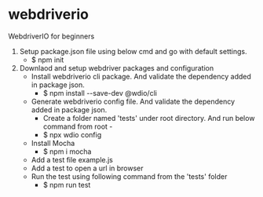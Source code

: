 # webdriverio
WebdriverIO for beginners

1. Setup package.json file using below cmd and go with default settings.
    * $ npm init
2. Downlaod and setup webdriver packages and configuration
    * Install webdriverio cli package. And validate the dependency added in package json.
	    * $ npm install --save-dev @wdio/cli
	* Generate webdriverio config file. And validate the dependency added in package json.
	    * Create a folder named 'tests' under root directory. And run below command from root -
	    * $ npx wdio config
	* Install Mocha
	    * $ npm i mocha
	* Add a test file example.js
	* Add a test to open a url in browser
	* Run the test using following command from the 'tests' folder
	    * $ npm run test

